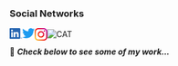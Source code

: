 

### Social Networks

[<img align="left" alt="LinkedIn" width="22px" src="Images/LI-In-Bug.png" />][linkedin]
[<img align="left" alt="Twitter" width="22px" src="Images/Logo blue.svg" />][twitter]
[<img align="left" alt="Instagram" width="22px" src="Images/Instagram_Glyph_Gradient_RGB.png" />][insta]

<img align="center" alt="CAT" width="300" src="Images/Trippy-Cat.gif"/>

[linkedin]: https://www.linkedin.com/in/marcelohcouto/
[twitter]: https://twitter.com/Marcel0hC
[insta]: https://www.instagram.com/marcelohc01/

<br>



:pushpin: ***Check below to see some of my work...***  
